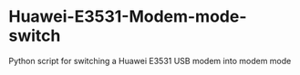 # Huawei-E3531-Modem-mode-switch
Python script for switching a Huawei E3531 USB modem into modem mode
